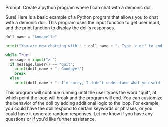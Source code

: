 Prompt: Create a python program where I can chat with a demonic doll.

Sure! Here is a basic example of a Python program that allows you to chat with a demonic doll. This program uses the input function to get user input, and the print function to display the doll's responses.

```python
doll_name = "Annabelle"

print("You are now chatting with " + doll_name + ". Type 'quit' to end the conversation.")

while True:
  message = input("> ")
  if message.lower() == "quit":
    print(doll_name + ": Goodbye!")
    break
  else:
    print(doll_name + ": I'm sorry, I didn't understand what you said. Could you repeat that?")
```

This program will continue running until the user types the word "quit", at which point the loop will break and the program will end. You can customize the behavior of the doll by adding additional logic to the loop. For example, you could have the doll respond to certain keywords or phrases, or you could have it generate random responses. Let me know if you have any questions or if you'd like further assistance.